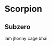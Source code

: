<html>
  <head>
    <title>
      kombat
    </title>
  </head>
  <body>
    <h1>
      Scorpion</h1> 
    <h2> Subzero </h2>
    <p> iam jhonny cage bhai </p>
  </body>
</html>
